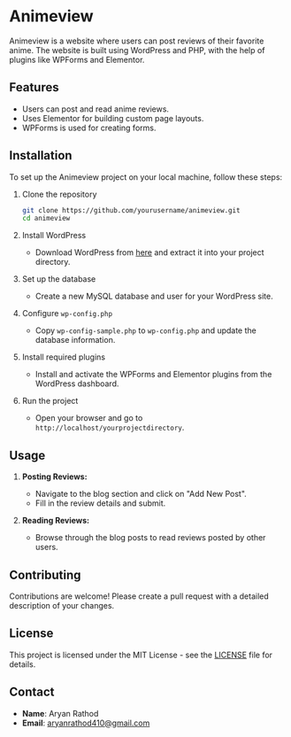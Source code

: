 # Animeview

Animeview is a website where users can post reviews of their favorite anime. The website is built using WordPress and PHP, with the help of plugins like WPForms and Elementor.

## Features

- Users can post and read anime reviews.
- Uses Elementor for building custom page layouts.
- WPForms is used for creating forms.

## Installation

To set up the Animeview project on your local machine, follow these steps:

1. Clone the repository
   ```bash
   git clone https://github.com/yourusername/animeview.git
   cd animeview
   ```

2. Install WordPress
   - Download WordPress from [here](https://wordpress.org/download/) and extract it into your project directory.

3. Set up the database
   - Create a new MySQL database and user for your WordPress site.

4. Configure `wp-config.php`
   - Copy `wp-config-sample.php` to `wp-config.php` and update the database information.

5. Install required plugins
   - Install and activate the WPForms and Elementor plugins from the WordPress dashboard.

6. Run the project
   - Open your browser and go to `http://localhost/yourprojectdirectory`.

## Usage

1. **Posting Reviews:**
   - Navigate to the blog section and click on "Add New Post".
   - Fill in the review details and submit.

2. **Reading Reviews:**
   - Browse through the blog posts to read reviews posted by other users.

## Contributing

Contributions are welcome! Please create a pull request with a detailed description of your changes.

## License

This project is licensed under the MIT License - see the [LICENSE](LICENSE) file for details.

## Contact

- **Name**: Aryan Rathod
- **Email**: aryanrathod410@gmail.com
